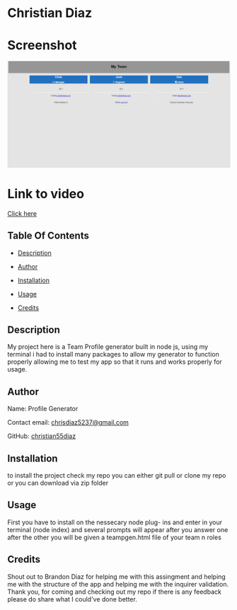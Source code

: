 # Christian Diaz
# Screenshot
![screenshot](screenshot.jpg "screenshot")
# Link to video
[Click here](https://www.youtube.com/watch?v=PN_oE-Kom3k)
  
## Table Of Contents
  
* [Description](#Description)
  
* [Author](#Author)
  
* [Installation](#Installation)
  
* [Usage](#Usage)
  
* [Credits](#Credits)
    
## Description
  
My project here is a Team Profile generator built in node js, using my terminal i had to install many packages to allow my generator to function properly allowing me to test my app so that it runs and works properly for usage.
  
## Author
  
Name: Profile Generator
  
Contact email: chrisdiaz5237@gmail.com
  
GitHub: [christian55diaz](https://github.com/christian55diaz) 

  
## Installation
  
to install the project check my repo you can either git pull or clone my repo or you can download via zip folder
  
## Usage
  
First you have to install on the nessecary node plug- ins and enter in your terminal (node index) and several prompts will appear after you answer one after the other you will be given a teampgen.html file of your team n roles
  
## Credits
  
Shout out to Brandon Diaz for helping me with this assingment and helping me with the structure of the app and helping me with the inquirer validation.
Thank you, for coming and checking out my repo if there is any feedback please do share what I could've done better.  
